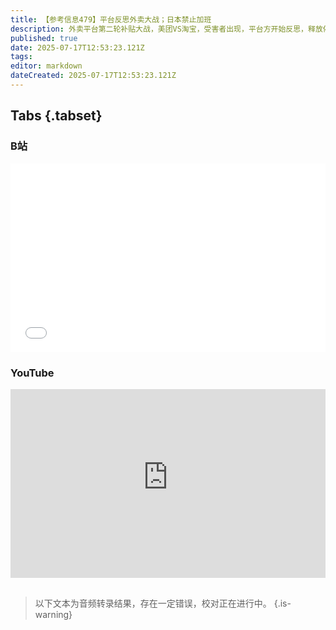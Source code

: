 ```yaml
---
title: 【参考信息479】平台反思外卖大战；日本禁止加班
description: 外卖平台第二轮补贴大战，美团VS淘宝，受害者出现，平台方开始反思，释放停火信号。二季度和上半年经济数据有喜有忧，消费不及预期，各地政策加码；房地产仍是最大拖累，苏超的风刮到房地产。东亚经济体台湾、澳门，韩国、新加坡纷纷出台全民发钱政策。大同环卫工人4小时翻8吨垃圾，帮游客找回儿童手表话题火热，大同环卫行业欠薪欠款问题曝光。日本公司不让加班，“日本的今天就是我们的明天”是乐观看法还是悲观看法？
published: true
date: 2025-07-17T12:53:23.121Z
tags: 
editor: markdown
dateCreated: 2025-07-17T12:53:23.121Z
---
```


## Tabs {.tabset}
### B站
<div style="position: relative; padding: 30% 45%;">
<iframe style="position: absolute; width: 100%; height: 100%; left: 0; top: 0;" src="//player.bilibili.com/player.html?&bvid=BV141gPzeE39&page=1&as_wide=1&high_quality=1&danmaku=1&autoplay=0" scrolling="no" border="0" frameborder="no" framespacing="0" allowfullscreen="true"></iframe>
</div>

### YouTube
<div style="position: relative; padding: 30% 45%;">
<iframe style="position: absolute; top: 0; left: 0; width: 100%; height: 100%;" src="https://www.youtube-nocookie.com/embed/YouTubeVID" title="YouTube video player" frameborder="0" allow="accelerometer; autoplay; clipboard-write; encrypted-media; gyroscope; picture-in-picture" allowfullscreen></iframe>
</div>

## 

> 以下文本为音频转录结果，存在一定错误，校对正在进行中。
{.is-warning}
